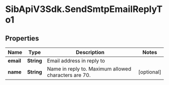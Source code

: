 # SibApiV3Sdk.SendSmtpEmailReplyTo1

## Properties
Name | Type | Description | Notes
------------ | ------------- | ------------- | -------------
**email** | **String** | Email address in reply to | 
**name** | **String** | Name in reply to. Maximum allowed characters are 70. | [optional] 


